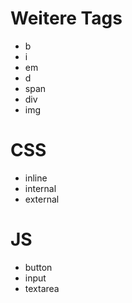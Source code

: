 
# Weitere Tags
- b
- i
- em
- d
- span
- div
- img

# CSS
- inline
- internal
- external

# JS
- button
- input
- textarea